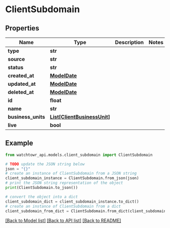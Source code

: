 # ClientSubdomain


## Properties

Name | Type | Description | Notes
------------ | ------------- | ------------- | -------------
**type** | **str** |  | 
**source** | **str** |  | 
**status** | **str** |  | 
**created_at** | [**ModelDate**](ModelDate.md) |  | 
**updated_at** | [**ModelDate**](ModelDate.md) |  | 
**deleted_at** | [**ModelDate**](ModelDate.md) |  | 
**id** | **float** |  | 
**name** | **str** |  | 
**business_units** | [**List[ClientBusinessUnit]**](ClientBusinessUnit.md) |  | 
**live** | **bool** |  | 

## Example

```python
from watchtowr_api.models.client_subdomain import ClientSubdomain

# TODO update the JSON string below
json = "{}"
# create an instance of ClientSubdomain from a JSON string
client_subdomain_instance = ClientSubdomain.from_json(json)
# print the JSON string representation of the object
print(ClientSubdomain.to_json())

# convert the object into a dict
client_subdomain_dict = client_subdomain_instance.to_dict()
# create an instance of ClientSubdomain from a dict
client_subdomain_from_dict = ClientSubdomain.from_dict(client_subdomain_dict)
```
[[Back to Model list]](../README.md#documentation-for-models) [[Back to API list]](../README.md#documentation-for-api-endpoints) [[Back to README]](../README.md)


